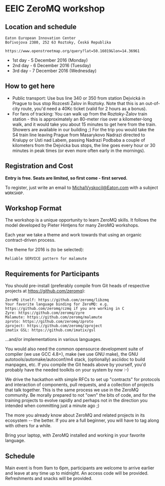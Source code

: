 # EEIC ZeroMQ workshop

## Location and schedule

    Eaton European Innovation Center
    Bořivojova 2380, 252 63 Roztoky, Česká Republika

    https://www.openstreetmap.org/query?lat=50.16019&lon=14.36961

 * 1st day - 5 December 2016 (Monday)
 * 2nd day - 6 December 2016 (Tuesday)
 * 3rd day - 7 December 2016 (Wednesday)

## How to get here
 * Public transport: Use bus line 340 or 350 from station Dejvická in Prague to bus stop Rozcesti Žalov in Roztoky. Note that this is an out-of-city route, you'd need a 40Kc ticket (valid for 2 hours as a bonus).
 * For fans of tracking: You can walk up from the Roztoky-Žalov train station - this is approximately an 80-meter rise over a kilometer-long walk, and it would take you about 15 minutes to get here from the train. Showers are available in our building ;) For the trip you would take the S4 train line leaving Prague from Masarykovo Nadrazi directed to Kralupy or Usti nad Labem, passing Nadrazi Podbaba a couple of kilometers from the Dejvicka bus stops, the line goes every hour or 30 minutes in peak times (or even more often early in the mornings).
 
## Registration and Cost

**Entry is free. Seats are limited, so first come - first served.**

To register, just write an email to <MichalVyskocil@Eaton.com> with a subject `WORKSHOP`.

## Workshop Format

The workshop is a unique opportunity to learn ZeroMQ skills. It follows the model developed by Pieter Hintjens for many ZeroMQ workshops.

Each year we take a theme and work towards that using an organic contract-driven process.

The theme for 2016 is (to be selected):

    Reliable SERVICE pattern for malamute

## Requirements for Participants

You should pre-install (preferably compile from Git heads of respective projects at https://github.com/zeromq):

    ZeroMQ itself: https://github.com/zeromq/libzmq
    Your favorite language binding for ZeroMQ: e.g. https://github.com/zeromq/czmq if you are working in C
    Zyre: https://github.com/zeromq/zyre
    Malamute: https://github.com/zeromq/malamute
    zproto: https://github.com/zeromq/zproto
    zproject: https://github.com/zeromq/zproject
    imatix GSL: https://github.com/imatix/gsl

...and/or implementations in various languages.

You would also need the common opensource development suite of compiler (we use GCC 4.8+), make (we use GNU make), the GNU autotools/automake/autoconf/m4 stack, (optionally) asciidoc to build manpages, etc. If you compile the Git heads above by yourself, you'd probably have the needed toolkits on your system by now :-)

We drive the hackathon with simple RFCs to set up "contracts" for protocols and interaction of components, pull requests, and a collection of projects that talk together. This is the same process we use in the ZeroMQ community. Be morally prepared to not "own" the bits of code, and for the training projects to evolve rapidly and perhaps not in the direction you intended when committing just a minute ago ;)

The more you already know about ZeroMQ and related projects in its ecosystem -- the better. If you are a full beginner, you will have to tag along with others for a while.

Bring your laptop, with ZeroMQ installed and working in your favorite language.


## Schedule

Main event is from 9am to 6pm, participants are welcome to arrive earlier and leave at any time up to midnight. An access code will be provided. Refreshments and snacks will be provided.
